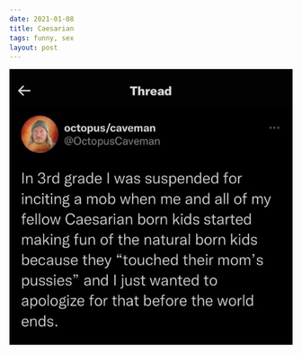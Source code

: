 ```yaml
---
date: 2021-01-08
title: Caesarian
tags: funny, sex
layout: post
---
```


![caesarian.jpg](https://raw.githubusercontent.com/muneer78/muneer78.github.io/master/images/caesarian.jpg)
